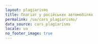 ```yaml
---
layout: plagiarisms
title: Плагіат у російських автомобілях
permalink: /ua/cars_plagiarisms/
data_source: cars_plagiarisms
locale: ua
no_footer_image: true
---
```

